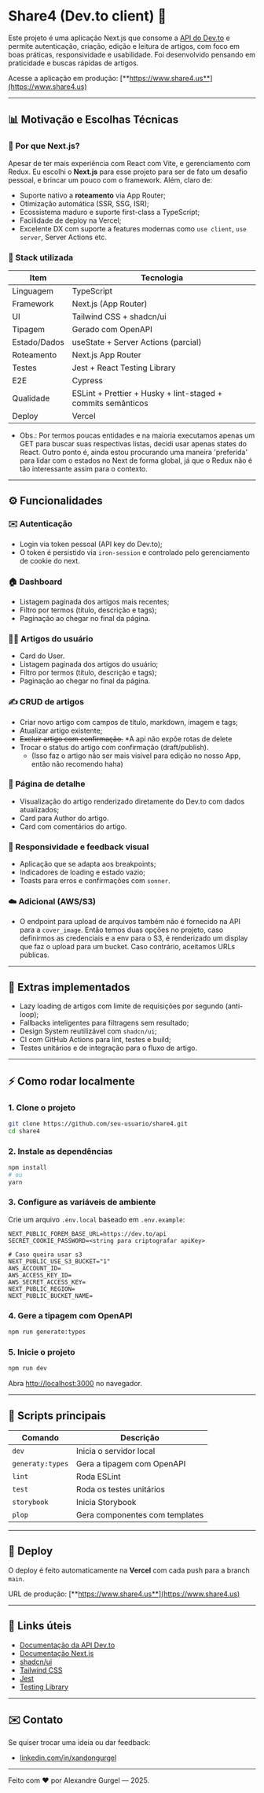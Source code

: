 # Share4 (Dev.to client) 📢

Este projeto é uma aplicação Next.js que consome a [API do Dev.to](https://developers.forem.com/api/) e permite autenticação, criação, edição e leitura de artigos, com foco em boas práticas, responsividade e usabilidade. Foi desenvolvido pensando em praticidade e buscas rápidas de artigos.

Acesse a aplicação em produção: [**https://www.share4.us**](https://www.share4.us)

---

## 📊 Motivação e Escolhas Técnicas

### 🤔 Por que Next.js?

Apesar de ter mais experiência com React com Vite, e gerenciamento com Redux. Eu escolhi o **Next.js** para esse projeto para ser de fato um desafio pessoal, e brincar um pouco com o framework. Além, claro de:

- Suporte nativo a **roteamento** via App Router;
- Otimização automática (SSR, SSG, ISR);
- Ecossistema maduro e suporte first-class a TypeScript;
- Facilidade de deploy na Vercel;
- Excelente DX com suporte a features modernas como `use client`, `use server`, Server Actions etc.

### 🧩 Stack utilizada

| Item         | Tecnologia                                                   |
| ------------ | ------------------------------------------------------------ |
| Linguagem    | TypeScript                                                   |
| Framework    | Next.js (App Router)                                         |
| UI           | Tailwind CSS + shadcn/ui                                     |
| Tipagem      | Gerado com OpenAPI                                           |
| Estado/Dados | useState + Server Actions (parcial)                          |
| Roteamento   | Next.js App Router                                           |
| Testes       | Jest + React Testing Library                                 |
| E2E          | Cypress                                                      |
| Qualidade    | ESLint + Prettier + Husky + lint-staged + commits semânticos |
| Deploy       | Vercel                                                       |

- Obs.: Por termos poucas entidades e na maioria executamos apenas um GET para buscar suas respectivas listas, decidi usar apenas states do React. Outro ponto é, ainda estou procurando uma maneira 'preferida' para lidar com o estados no Next de forma global, já que o Redux não é tão interessante assim para o contexto.

---

## ⚙️ Funcionalidades

### ✉️ Autenticação

- Login via token pessoal (API key do Dev.to);
- O token é persistido via `iron-session` e controlado pelo gerenciamento de cookie do next.

### 🏠 Dashboard

- Listagem paginada dos artigos mais recentes;
- Filtro por termos (título, descrição e tags);
- Paginação ao chegar no final da página.

### 🧑‍💻 Artigos do usuário

- Card do User.
- Listagem paginada dos artigos do usuário;
- Filtro por termos (título, descrição e tags);
- Paginação ao chegar no final da página.

### ✍️ CRUD de artigos

- Criar novo artigo com campos de título, markdown, imagem e tags;
- Atualizar artigo existente;
- ~~Excluir artigo com confirmação.~~ \*A api não expõe rotas de delete
- Trocar o status do artigo com confirmação (draft/publish).
  - (Isso faz o artigo não ser mais visível para edição no nosso App, então não recomendo haha)

### 📄 Página de detalhe

- Visualização do artigo renderizado diretamente do Dev.to com dados atualizados;
- Card para Author do artigo.
- Card com comentários do artigo.

### 📱 Responsividade e feedback visual

- Aplicação que se adapta aos breakpoints;
- Indicadores de loading e estado vazio;
- Toasts para erros e confirmações com `sonner`.

### ☁️ Adicional (AWS/S3)

- O endpoint para upload de arquivos também não é fornecido na API para a `cover_image`. Então temos duas opções no projeto, caso definirmos as credenciais e a env para o S3, é renderizado um display que faz o upload para um bucket. Caso contrário, aceitamos URLs públicas.

---

## 🌟 Extras implementados

- Lazy loading de artigos com limite de requisições por segundo (anti-loop);
- Fallbacks inteligentes para filtragens sem resultado;
- Design System reutilizável com `shadcn/ui`;
- CI com GitHub Actions para lint, testes e build;
- Testes unitários e de integração para o fluxo de artigo.

---

## ⚡ Como rodar localmente

### 1. Clone o projeto

```bash
git clone https://github.com/seu-usuario/share4.git
cd share4
```

### 2. Instale as dependências

```bash
npm install
# ou
yarn
```

### 3. Configure as variáveis de ambiente

Crie um arquivo `.env.local` baseado em `.env.example`:

```env
NEXT_PUBLIC_FOREM_BASE_URL=https://dev.to/api
SECRET_COOKIE_PASSWORD=<string para criptografar apiKey>

# Caso queira usar s3
NEXT_PUBLIC_USE_S3_BUCKET="1"
AWS_ACCOUNT_ID=
AWS_ACCESS_KEY_ID=
AWS_SECRET_ACCESS_KEY=
NEXT_PUBLIC_REGION=
NEXT_PUBLIC_BUCKET_NAME=
```

### 4. Gere a tipagem com OpenAPI

```bash
npm run generate:types
```

### 5. Inicie o projeto

```bash
npm run dev
```

Abra [http://localhost:3000](http://localhost:3000) no navegador.

---

## 📅 Scripts principais

| Comando          | Descrição                      |
| ---------------- | ------------------------------ |
| `dev`            | Inicia o servidor local        |
| `generaty:types` | Gera a tipagem com OpenAPI     |
| `lint`           | Roda ESLint                    |
| `test`           | Roda os testes unitários       |
| `storybook`      | Inicia Storybook               |
| `plop`           | Gera componentes com templates |

---

## 🚀 Deploy

O deploy é feito automaticamente na **Vercel** com cada push para a branch `main`.

URL de produção: [**https://www.share4.us**](https://www.share4.us)

---

## 🔗 Links úteis

- [Documentação da API Dev.to](https://developers.forem.com/api/)
- [Documentação Next.js](https://nextjs.org/docs)
- [shadcn/ui](https://ui.shadcn.dev)
- [Tailwind CSS](https://tailwindcss.com)
- [Jest](https://jestjs.io)
- [Testing Library](https://testing-library.com)

---

## ✉️ Contato

Se quiser trocar uma ideia ou dar feedback:

- [linkedin.com/in/xandongurgel](https://www.linkedin.com/in/xandongurgel/)

---

Feito com ❤️ por Alexandre Gurgel — 2025.
